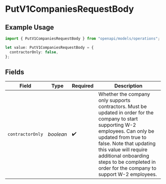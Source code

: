 # PutV1CompaniesRequestBody

## Example Usage

```typescript
import { PutV1CompaniesRequestBody } from "openapi/models/operations";

let value: PutV1CompaniesRequestBody = {
  contractorOnly: false,
};
```

## Fields

| Field                                                                                                                                                                                                                                                                                                        | Type                                                                                                                                                                                                                                                                                                         | Required                                                                                                                                                                                                                                                                                                     | Description                                                                                                                                                                                                                                                                                                  |
| ------------------------------------------------------------------------------------------------------------------------------------------------------------------------------------------------------------------------------------------------------------------------------------------------------------ | ------------------------------------------------------------------------------------------------------------------------------------------------------------------------------------------------------------------------------------------------------------------------------------------------------------ | ------------------------------------------------------------------------------------------------------------------------------------------------------------------------------------------------------------------------------------------------------------------------------------------------------------ | ------------------------------------------------------------------------------------------------------------------------------------------------------------------------------------------------------------------------------------------------------------------------------------------------------------ |
| `contractorOnly`                                                                                                                                                                                                                                                                                             | *boolean*                                                                                                                                                                                                                                                                                                    | :heavy_check_mark:                                                                                                                                                                                                                                                                                           | Whether the company only supports contractors. Must be updated in order for the company to start supporting W-2 employees. Can only be updated from true to false. Note that updating this value will require additional onboarding steps to be completed in order for the company to support W-2 employees. |